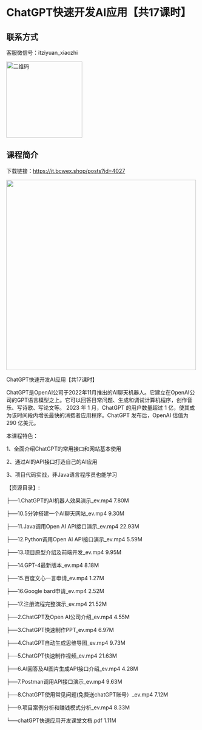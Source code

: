 # ChatGPT快速开发AI应用【共17课时】

## 联系方式

客服微信号：itziyuan_xiaozhi

<img src="https://ziyuanyun.oss-cn-guangzhou.aliyuncs.com/common/20240614073449/666b82192834a.jpg" width="200" height="200" alt="二维码">

## 课程简介

下载链接：https://it.bcwex.shop/posts?id=4027

<img src="https://ziyuanyun.oss-cn-guangzhou.aliyuncs.com/yun/20240515185552/664494b8d9048.jpg" width="500" alt="">

  ChatGPT快速开发AI应用【共17课时】



 ChatGPT是OpenAI公司于2022年11月推出的AI聊天机器人。它建立在OpenAI公司的GPT语言模型之上。它可以回答日常问题、生成和调试计算机程序，创作音乐、写诗歌、写论文等。 2023 年 1 月，ChatGPT 的用户数量超过 1 亿，使其成为该时间段内增长最快的消费者应用程序。ChatGPT 发布后，OpenAI 估值为290 亿美元。

 本课程特色：

 1、全面介绍ChatGPT的常用接口和网站基本使用

 2、通过AI的API接口打造自己的AI应用

 3、项目代码实战，非Java语言程序员也能学习

 【资源目录】:

 ├──1.ChatGPT的AI机器人效果演示_ev.mp4 7.80M

 ├──10.5分钟搭建一个AI聊天网站_ev.mp4 9.30M

 ├──11.Java调用Open AI API接口演示_ev.mp4 22.93M

 ├──12.Python调用Open AI API接口演示_ev.mp4 5.59M

 ├──13.项目原型介绍及前端开发_ev.mp4 9.95M

 ├──14.GPT-4最新版本_ev.mp4 8.18M

 ├──15.百度文心一言申请_ev.mp4 1.27M

 ├──16.Google bard申请_ev.mp4 2.52M

 ├──17.注册流程完整演示_ev.mp4 21.52M

 ├──2.ChatGPT及Open AI公司介绍_ev.mp4 4.55M

 ├──3.ChatGPT快速制作PPT_ev.mp4 6.97M

 ├──4.ChatGPT自动生成思维导图_ev.mp4 9.73M

 ├──5.ChatGPT快速制作视频_ev.mp4 21.63M

 ├──6.AI回答及AI图片生成API接口介绍_ev.mp4 4.28M

 ├──7.Postman调用API接口演示_ev.mp4 9.63M

 ├──8.ChatGPT使用常见问题(免费送chatGPT账号）_ev.mp4 7.12M

 ├──9.项目案例分析和赚钱模式分析_ev.mp4 8.33M

 └──chatGPT快速应用开发课堂文档.pdf 1.11M

  